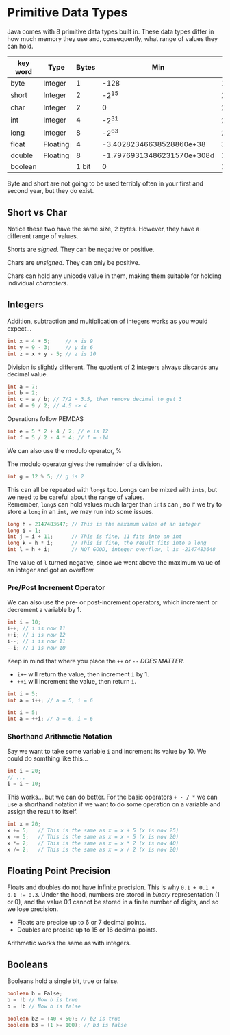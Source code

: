 # Primitive Data Types

Java comes with 8 primitive data types built in. These data types differ in
how much memory they use and, consequently, what range of values they can hold.

| key word  |  Type  | Bytes | Min | Max |
|-----------|--------|-------|-----|-----|
| byte      | Integer|  1    | -128| 127 |
| short     | Integer|  2    | -2<sup>15</sup>   | 2<sup>15</sup>-1 |
| char      | Integer|  2    | 0   | 2<sup>16</sup>-1 |
| int       | Integer|  4    | -2<sup>31</sup>| 2<sup>31</sup>-1 |
| long      | Integer|  8    | -2<sup>63</sup>| 2<sup>63</sup>-1 |
| float     |Floating|  4    | -3.40282346638528860e+38| 3.40282346638528860e+38 |
| double    |Floating|  8    | -1.79769313486231570e+308d| 1.79769313486231570e+308d |
| boolean   |        |  1 bit| 0   | 1   |

Byte and short are not going to be used terribly often in your first and
second year, but they do exist.

## Short vs Char

Notice these two have the same size, 2 bytes. However, they have a different
range of values.

Shorts are *signed*. They can be negative or positive.

Chars are *unsigned*. They can only be positive.

Chars can hold any unicode value in them, making them suitable for holding
individual *characters*.

## Integers

Addition, subtraction and multiplication of integers works as you would expect...

```java
int x = 4 + 5;     // x is 9
int y = 9 - 3;     // y is 6
int z = x + y - 5; // z is 10
```

Division is slightly different. The quotient of 2 integers always discards any
decimal value.

```java
int a = 7;
int b = 2;
int c = a / b; // 7/2 = 3.5, then remove decimal to get 3
int d = 9 / 2; // 4.5 -> 4
```

Operations follow PEMDAS

```java
int e = 5 * 2 + 4 / 2; // e is 12
int f = 5 / 2 - 4 * 4; // f = -14
```

We can also use the modulo operator, %

The modulo operator gives the remainder of a division.

```java
int g = 12 % 5; // g is 2
```

This can all be repeated with `long`s too. Longs can be mixed with `int`s, but
we need to be careful about the range of values.\
Remember, `long`s can hold values much larger than `int`s can , so if we try
to store a `long` in an `int`, we may run into some issues.

```java
long h = 2147483647; // This is the maximum value of an integer
long i = 1;
int j = i + 11;      // This is fine, 11 fits into an int
long k = h * i;      // This is fine, the result fits into a long
int l = h + i;       // NOT GOOD, integer overflow, l is -2147483648
```

The value of `l` turned negative, since we went above the maximum value of an integer and got an overflow.

### Pre/Post Increment Operator

We can also use the pre- or post-increment operators, which increment or
decrement a variable by 1.

```java
int i = 10;
i++; // i is now 11
++i; // i is now 12
i--; // i is now 11
--i; // i is now 10
```

Keep in mind that where you place the `++` or `--` *DOES MATTER*.

* `i++` will return the value, then increment `i` by 1.
* `++i` will increment the value, then return `i`.

```java
int i = 5;
int a = i++; // a = 5, i = 6
```

```java
int i = 5;
int a = ++i; // a = 6, i = 6
```

### Shorthand Arithmetic Notation

Say we want to take some variable `i` and increment its value by 10. We could
do somthing like this...

```java
int i = 20;
// ...
i = i + 10;
```

This works... but we can do better. For the basic operators `+ - / *` we can
use a shorthand notation if we want to do some operation on a variable and
assign the result to itself.

```java
int x = 20;
x += 5;   // This is the same as x = x + 5 (x is now 25)
x -= 5;   // This is the same as x = x - 5 (x is now 20)
x *= 2;   // This is the same as x = x * 2 (x is now 40)
x /= 2;   // This is the same as x = x / 2 (x is now 20)
```

## Floating Point Precision

Floats and doubles do not have infinite precision.
This is why `0.1 + 0.1 + 0.1 != 0.3`. Under the hood, numbers are stored in
*binary* representation (1 or 0), and the value 0.1 cannot be stored in a
finite number of digits, and so we lose precision.

* Floats are precise up to 6 or 7 decimal points.
* Doubles are precise up to 15 or 16 decimal points.

Arithmetic works the same as with integers.

## Booleans

Booleans hold a single bit, true or false.

```java
boolean b = False;
b = !b // Now b is true
b = !b // Now b is false

boolean b2 = (40 < 50); // b2 is true
boolean b3 = (1 >= 100); // b3 is false
```
